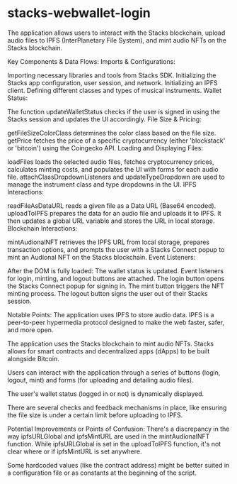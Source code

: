 # stacks-webwallet-login


The application allows users to interact with the Stacks blockchain, upload audio files to IPFS (InterPlanetary File System), and mint audio NFTs on the Stacks blockchain.

Key Components & Data Flows:
Imports & Configurations:

Importing necessary libraries and tools from Stacks SDK.
Initializing the Stacks app configuration, user session, and network.
Initializing an IPFS client.
Defining different classes and types of musical instruments.
Wallet Status:

The function updateWalletStatus checks if the user is signed in using the Stacks session and updates the UI accordingly.
File Size & Pricing:

getFileSizeColorClass determines the color class based on the file size.
getPrice fetches the price of a specific cryptocurrency (either 'blockstack' or 'bitcoin') using the Coingecko API.
Loading and Displaying Files:

loadFiles loads the selected audio files, fetches cryptocurrency prices, calculates minting costs, and populates the UI with forms for each audio file.
attachClassDropdownListeners and updateTypeDropdown are used to manage the instrument class and type dropdowns in the UI.
IPFS Interactions:

readFileAsDataURL reads a given file as a Data URL (Base64 encoded).
uploadToIPFS prepares the data for an audio file and uploads it to IPFS. It then updates a global URL variable and stores the URL in local storage.
Blockchain Interactions:

mintAudionalNFT retrieves the IPFS URL from local storage, prepares transaction options, and prompts the user with a Stacks Connect popup to mint an Audional NFT on the Stacks blockchain.
Event Listeners:

After the DOM is fully loaded:
The wallet status is updated.
Event listeners for login, minting, and logout buttons are attached.
The login button opens the Stacks Connect popup for signing in.
The mint button triggers the NFT minting process.
The logout button signs the user out of their Stacks session.

Notable Points:
The application uses IPFS to store audio data. IPFS is a peer-to-peer hypermedia protocol designed to make the web faster, safer, and more open.

The application uses the Stacks blockchain to mint audio NFTs. Stacks allows for smart contracts and decentralized apps (dApps) to be built alongside Bitcoin.

Users can interact with the application through a series of buttons (login, logout, mint) and forms (for uploading and detailing audio files).

The user's wallet status (logged in or not) is dynamically displayed.

There are several checks and feedback mechanisms in place, like ensuring the file size is under a certain limit before uploading to IPFS.

Potential Improvements or Points of Confusion:
There's a discrepancy in the way ipfsURLGlobal and ipfsMintURL are used in the mintAudionalNFT function. While ipfsURLGlobal is set in the uploadToIPFS function, it's not clear where or if ipfsMintURL is set anywhere.

Some hardcoded values (like the contract address) might be better suited in a configuration file or as constants at the beginning of the script.


